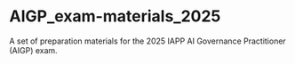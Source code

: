# AIGP_exam-materials_2025
A set of preparation materials for the 2025 IAPP AI Governance Practitioner (AIGP) exam.
